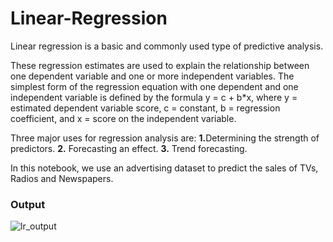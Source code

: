 # Linear-Regression


Linear regression is a basic and commonly used type of predictive analysis. 

These regression estimates are used to explain the relationship between one dependent variable and one or more independent variables.  The simplest form of the regression equation with one dependent and one independent variable is defined by the formula y = c + b*x, where y = estimated dependent variable score, c = constant, b = regression coefficient, and x = score on the independent variable.


Three major uses for regression analysis are:</n>
<b>1.</b>Determining the strength of predictors.</n>
<b>2.</b> Forecasting an effect. </n>
<b>3.</b> Trend forecasting.</n>

In this notebook, we use an advertising dataset to predict the sales of TVs, Radios and Newspapers.

<h3>Output</h3>

![lr_output](https://user-images.githubusercontent.com/55271909/160237691-3702ae19-7ad1-40aa-af71-8d1beea8c3da.png)
